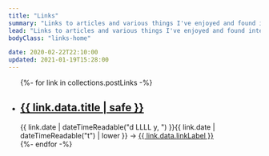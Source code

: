 ```yaml
---
title: "Links"
summary: "Links to articles and various things I've enjoyed and found interesting. Technical and non-technical. Quite a few of them offer perspectives / advice I appreciate."
lead: "Links to articles and various things I've enjoyed and found interesting. Technical and non-technical. Quite a few of them offer perspectives / advice I appreciate."
bodyClass: "links-home"

date: 2020-02-22T22:10:00
updated: 2021-01-19T15:28:00
---
```


<ul class="[ links__list ] [ flow ]">
{%- for link in collections.postLinks -%}
  <li class="[ links__list-item ]">
    <article class="[ links__summary ] [ flow ]">
      <h2><a href="{{ link.url }}">{{ link.data.title | safe }}</a></h2>
      <time datetime="{{ link.date | dateTime }}">{{ link.date | dateTimeReadable("d LLLL y, ") }}{{ link.date | dateTimeReadable("t") | lower }}</time>
      <span> &rarr; <a href="{{ link.data.linkExternal }}" rel="external">{{ link.data.linkLabel }}</a></span>
    </article>
  </li>
{%- endfor -%}
</ul>
